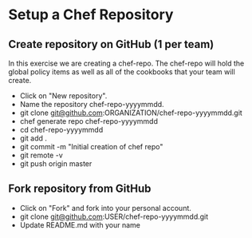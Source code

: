 # Setup a Chef Repository

## Create repository on GitHub (1 per team)

In this exercise we are creating a chef-repo. The chef-repo will hold the global policy items as well as all of the cookbooks that your team will create.

* Click on "New repository".
* Name the repository chef-repo-yyyymmdd.
* git clone git@github.com:ORGANIZATION/chef-repo-yyyymmdd.git
* chef generate repo chef-repo-yyyymmdd
* cd chef-repo-yyyymmdd
* git add .
* git commit -m "Initial creation of chef repo"
* git remote -v
* git push origin master


## Fork repository from GitHub

* Click on "Fork" and fork into your personal account.
* git clone git@github.com:USER/chef-repo-yyyymmdd.git
* Update README.md with your name



